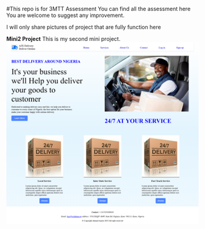 #This repo is for 3MTT Assessment
You can find all the assessment here You are welcome to suggest any improvement.

I will only share pictures of project that are fully function here 

**Mini2 Project** This is my second mini project.
![It is one page project](images/simple-website-mini2.png)
